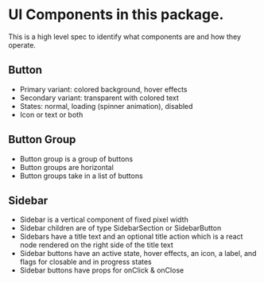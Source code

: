 # UI Components in this package.

This is a high level spec to identify what components are and how they operate.

## Button

-   Primary variant: colored background, hover effects
-   Secondary variant: transparent with colored text
-   States: normal, loading (spinner animation), disabled
-   Icon or text or both

## Button Group

-   Button group is a group of buttons
-   Button groups are horizontal
-   Button groups take in a list of buttons

## Sidebar

-   Sidebar is a vertical component of fixed pixel width
-   Sidebar children are of type SidebarSection or SidebarButton
-   Sidebars have a title text and an optional title action which is a react node rendered on the right side of the title text
-   Sidebar buttons have an active state, hover effects, an icon, a label, and flags for closable and in progress states
-   Sidebar buttons have props for onClick & onClose

